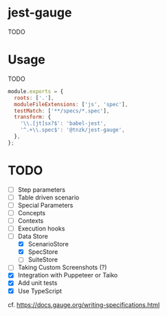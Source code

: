 # jest-gauge

TODO

# Usage

TODO

```json:jest.config.js
module.exports = {
  roots: ['.'],
  moduleFileExtensions: ['js', 'spec'],
  testMatch: ['**/specs/*.spec'],
  transform: {
    '\\.[jt]sx?$': 'babel-jest',
    '^.+\\.spec$': '@tnzk/jest-gauge',
  },
};
```

# TODO

- [ ] Step parameters
- [ ] Table driven scenario
- [ ] Special Parameters
- [ ] Concepts
- [ ] Contexts
- [ ] Execution hooks
- [ ] Data Store
  - [x] ScenarioStore
  - [x] SpecStore
  - [ ] SuiteStore
- [ ] Taking Custom Screenshots (?)
- [x] Integration with Puppeteer or Taiko
- [x] Add unit tests
- [x] Use TypeScript

cf. https://docs.gauge.org/writing-specifications.html
